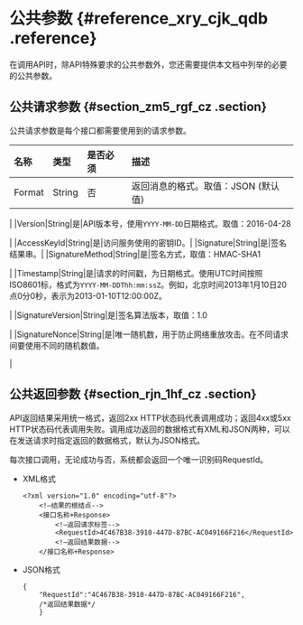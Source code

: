 # 公共参数 {#reference_xry_cjk_qdb .reference}

在调用API时，除API特殊要求的公共参数外，您还需要提供本文档中列举的必要的公共参数。

## 公共请求参数 {#section_zm5_rgf_cz .section}

公共请求参数是每个接口都需要使用到的请求参数。

|名称|类型|是否必须|描述|
|:-|:-|:---|:-|
|Format|String|否|返回消息的格式。取值：JSON \(默认值\) | XML 

|
|Version|String|是|API版本号，使用`YYYY-MM-DD`日期格式。取值：2016-04-28

|
|AccessKeyId|String|是|访问服务使用的密钥ID。|
|Signature|String|是|签名结果串。|
|SignatureMethod|String|是|签名方式，取值：HMAC-SHA1

|
|Timestamp|String|是|请求的时间戳，为日期格式。使用UTC时间按照 ISO8601标，格式为`YYYY-MM-DDThh:mm:ssZ`。例如，北京时间2013年1月10日20点0分0秒，表示为2013-01-10T12:00:00Z。

|
|SignatureVersion|String|是|签名算法版本，取值：1.0

|
|SignatureNonce|String|是|唯一随机数，用于防止网络重放攻击。在不同请求间要使用不同的随机数值。

|

## 公共返回参数 {#section_rjn_1hf_cz .section}

API返回结果采用统一格式，返回2xx HTTP状态码代表调用成功；返回4xx或5xx HTTP状态码代表调用失败。调用成功返回的数据格式有XML和JSON两种，可以在发送请求时指定返回的数据格式，默认为JSON格式。

每次接口调用，无论成功与否，系统都会返回一个唯一识别码RequestId。

-   XML格式

    ```
    <?xml version="1.0" encoding="utf-8"?> 
        <!—结果的根结点-->
        <接口名称+Response>
            <!—返回请求标签-->
            <RequestId>4C467B38-3910-447D-87BC-AC049166F216</RequestId>
            <!—返回结果数据-->
        </接口名称+Response>
    
    ```

-   JSON格式

    ```
    {
        "RequestId":"4C467B38-3910-447D-87BC-AC049166F216",
        /*返回结果数据*/
        }
    ```


